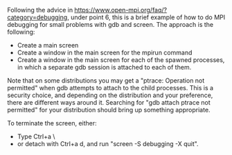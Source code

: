 Following the advice in https://www.open-mpi.org/faq/?category=debugging, under point 6, this is a brief example of how to do MPI debugging for small problems with gdb and screen. The approach is the following:
- Create a main screen
- Create a window in the main screen for the mpirun command
- Create a window in the main screen for each of the spawned processes, in which a separate gdb session is attached to each of them.

Note that on some distributions you may get a "ptrace: Operation not permitted" when gdb attempts to attach to the child processes. This is a security choice, and depending on the distribution and your preference, there are different ways around it. Searching for "gdb attach ptrace not permitted" for your distribution should bring up something appropriate.

To terminate the screen, either:
- Type Ctrl+a \
- or detach with Ctrl+a d, and run "screen -S debugging -X quit".
